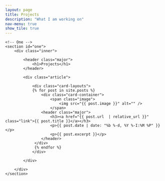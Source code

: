 ```yaml
--- 
layout: page 
title: Projects 
description: "What I am working on" 
nav-menu: true 
show_tile: true 
---
```

<!-- Main -->
<div id="main" class="alt">

    <!-- One -->
    <section id="one">
        <div class="inner">

            <header class="major">
                <h1>Projects</h1>
            </header>

            <div class="article">
            
                <div class="card-layouts">
                {% for post in site.posts %}
                    <div class="card-container">
                        <span class="image">
                            <img src="{{ post.image }}" alt="" />
                        </span>
                    <header class="major">
                        <h3><a href="{{ post.url  | relative_url }}" class="link">{{ post.title }}</a></h3>
                        <p>{{ post.date | date: "%b %-d, %Y %-I:%M %P" }}</p>
                        <p>{{ post.excerpt }}</p>
                    </header>
                 </div>
                 {% endfor %}
                </div>
                
            </div>

        </div>
    </section>
</div>